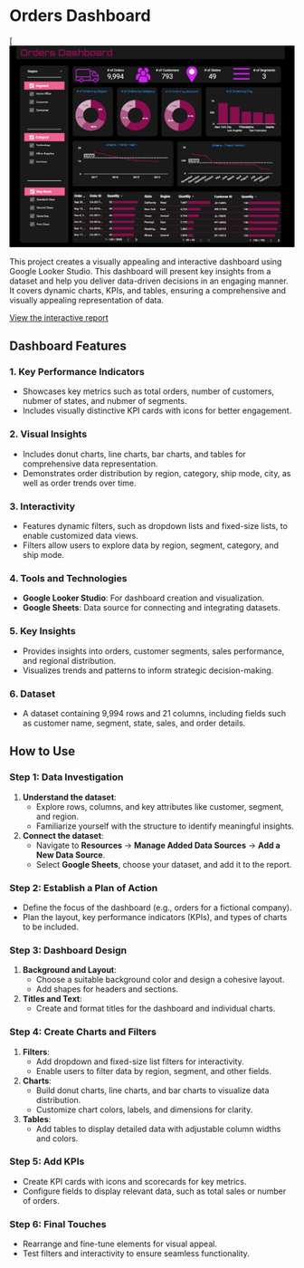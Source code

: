 # Orders Dashboard
[![Orders Dashboard](https://github.com/Shantydotcom/Google-Looker-Studio/blob/main/Orders%20Dashboard/Orders%20Dashboard.png)

This project creates a visually appealing and interactive dashboard using Google Looker Studio. This dashboard will present key insights from a dataset and help you deliver data-driven decisions in an engaging manner. It covers dynamic charts, KPIs, and tables, ensuring a comprehensive and visually appealing representation of data.

[View the interactive report](https://lookerstudio.google.com/reporting/40eeb597-9318-40fe-96e8-63f13a11343b/page/xODcE)


## Dashboard Features

### 1. Key Performance Indicators
- Showcases key metrics such as total orders, number of customers, nubmer of states, and nubmer of segments.
- Includes visually distinctive KPI cards with icons for better engagement.

### 2. Visual Insights
- Includes donut charts, line charts, bar charts, and tables for comprehensive data representation.
- Demonstrates order distribution by region, category, ship mode, city, as well as order trends over time.

### 3. Interactivity
- Features dynamic filters, such as dropdown lists and fixed-size lists, to enable customized data views.
- Filters allow users to explore data by region, segment, category, and ship mode.

### 4. Tools and Technologies
- **Google Looker Studio**: For dashboard creation and visualization.
- **Google Sheets**: Data source for connecting and integrating datasets.

### 5. Key Insights
- Provides insights into orders, customer segments, sales performance, and regional distribution.
- Visualizes trends and patterns to inform strategic decision-making.

### 6. Dataset
- A dataset containing 9,994 rows and 21 columns, including fields such as customer name, segment, state, sales, and order details.

## How to Use

### Step 1: Data Investigation
1. **Understand the dataset**:
   - Explore rows, columns, and key attributes like customer, segment, and region.
   - Familiarize yourself with the structure to identify meaningful insights.
2. **Connect the dataset**:
   - Navigate to **Resources** → **Manage Added Data Sources** → **Add a New Data Source**.
   - Select **Google Sheets**, choose your dataset, and add it to the report.

### Step 2: Establish a Plan of Action
- Define the focus of the dashboard (e.g., orders for a fictional company).
- Plan the layout, key performance indicators (KPIs), and types of charts to be included.

### Step 3: Dashboard Design
1. **Background and Layout**:
   - Choose a suitable background color and design a cohesive layout.
   - Add shapes for headers and sections.
2. **Titles and Text**:
   - Create and format titles for the dashboard and individual charts.

### Step 4: Create Charts and Filters
1. **Filters**:
   - Add dropdown and fixed-size list filters for interactivity.
   - Enable users to filter data by region, segment, and other fields.
2. **Charts**:
   - Build donut charts, line charts, and bar charts to visualize data distribution.
   - Customize chart colors, labels, and dimensions for clarity.
3. **Tables**:
   - Add tables to display detailed data with adjustable column widths and colors.

### Step 5: Add KPIs
- Create KPI cards with icons and scorecards for key metrics.
- Configure fields to display relevant data, such as total sales or number of orders.

### Step 6: Final Touches
- Rearrange and fine-tune elements for visual appeal.
- Test filters and interactivity to ensure seamless functionality.

